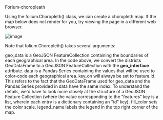 Forium-choropleath


Using the folium.Choropleth() class, we can create a choropleth map. If the map below does not render for you, try viewing the page in a different web browser.

![image](https://user-images.githubusercontent.com/118595650/202857453-61d92d66-26cc-4b81-8b2a-439cf30d4f7c.png)


Note that folium.Choropleth() takes several arguments:

geo_data is a GeoJSON FeatureCollection containing the boundaries of each geographical area.
In the code above, we convert the districts GeoDataFrame to a GeoJSON FeatureCollection with the __geo_interface__ attribute.
data is a Pandas Series containing the values that will be used to color-code each geographical area.
key_on will always be set to feature.id.
This refers to the fact that the GeoDataFrame used for geo_data and the Pandas Series provided in data have the same index. To understand the details, we'd have to look more closely at the structure of a GeoJSON Feature Collection (where the value corresponding to the "features" key is a list, wherein each entry is a dictionary containing an "id" key).
fill_color sets the color scale.
legend_name labels the legend in the top right corner of the map.
